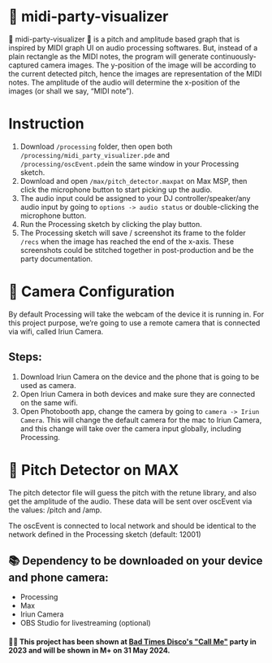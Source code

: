 # 🪩 midi-party-visualizer 

🪩 midi-party-visualizer 🪩 is a pitch and amplitude based graph that is inspired by MIDI graph UI on audio processing softwares. But, instead of a plain rectangle as the MIDI notes, the program will generate continuously-captured camera images. The y-position of the image will be according to the current detected pitch, hence the images are representation of the MIDI notes. The amplitude of the audio will determine the x-position of the images (or shall we say, “MIDI note”).

# Instruction
1. Download `/processing` folder, then open both `/processing/midi_party_visualizer.pde` and `/processing/oscEvent.pde`in the same window in your Processing sketch.
2. Download and open `/max/pitch_detector.maxpat` on Max MSP, then click the microphone button to start picking up the audio.
3. The audio input could be assigned to your DJ controller/speaker/any audio input by going to `options -> audio status` or double-clicking the microphone button.
4. Run the Processing sketch by clicking the play button.
5. The Processing sketch will save / screenshot its frame to the folder `/recs` when the image has reached the end of the x-axis. These screenshots could be stitched together in post-production and be the party documentation. 

# 📸 Camera Configuration
By default Processing will take the webcam of the device it is running in. For this project purpose, we’re going to use a remote camera that is connected via wifi, called Iriun Camera.
## Steps:
1. Download Iriun Camera on the device and the phone that is going to be used as camera.
2. Open Iriun Camera in both devices and make sure they are connected on the same wifi.
3. Open Photobooth app, change the camera by going to `camera -> Iriun Camera`. This will change the default camera for the mac to Iriun Camera, and this change will take over the camera input globally, including Processing.

# 🎻 Pitch Detector on MAX
The pitch detector file will guess the pitch with the retune library, and also get the amplitude of the audio. These data will be sent over oscEvent via the values: /pitch and /amp.

The oscEvent is connected to local network and should be identical to the network defined in the Processing sketch (default: 12001)

## 📚 Dependency to be downloaded on your device and phone camera:
- Processing
- Max 
- Iriun Camera
- OBS Studio for livestreaming (optional)

#### 👯‍♂️ This project has been shown at <a href="https://e-kezia.com/call-me" target="_blank">Bad Times Disco's "Call Me"</a> party in 2023 and will be shown in M+ on 31 May 2024.
